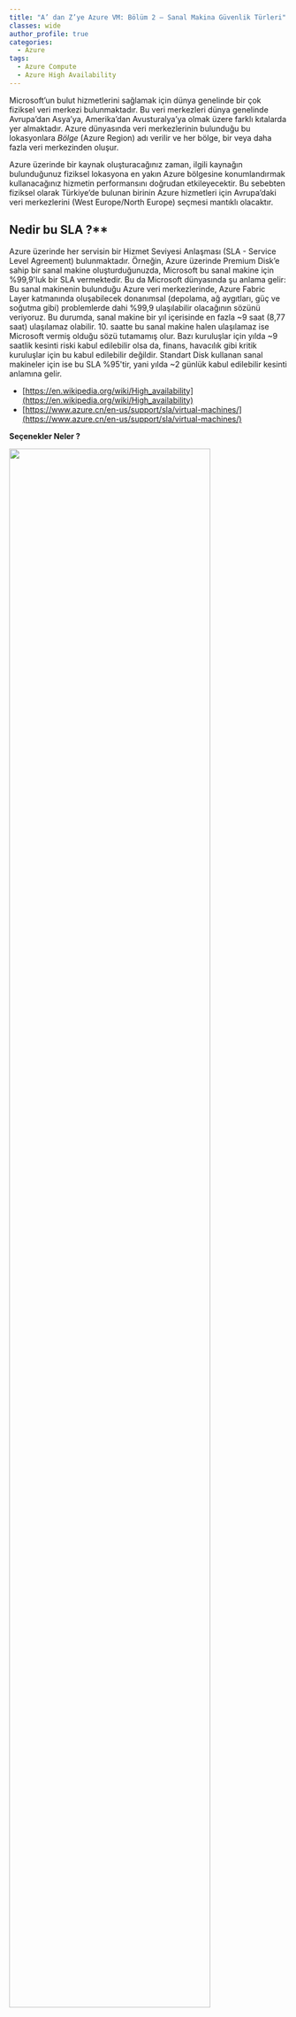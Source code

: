 ```yaml
---
title: "A’ dan Z’ye Azure VM: Bölüm 2 – Sanal Makina Güvenlik Türleri"
classes: wide
author_profile: true
categories:
  - Azure
tags:
  - Azure Compute
  - Azure High Availability
---
```


Microsoft’un bulut hizmetlerini sağlamak için dünya genelinde bir çok fiziksel veri merkezi bulunmaktadır. Bu veri merkezleri  dünya genelinde Avrupa’dan Asya’ya, Amerika’dan Avusturalya’ya olmak üzere farklı kıtalarda yer almaktadır. Azure dünyasında veri merkezlerinin bulunduğu bu lokasyonlara *Bölge* (Azure Region) adı verilir ve her bölge, bir veya daha fazla veri merkezinden oluşur.  

Azure üzerinde bir kaynak oluşturacağınız zaman, ilgili kaynağın bulunduğunuz fiziksel lokasyona en yakın Azure bölgesine konumlandırmak kullanacağınız hizmetin performansını doğrudan etkileyecektir.  Bu sebebten fiziksel olarak Türkiye’de bulunan birinin Azure hizmetleri için Avrupa’daki veri merkezlerini (West Europe/North Europe) seçmesi mantıklı olacaktır. 

## Nedir bu SLA ?**

Azure üzerinde her servisin bir Hizmet Seviyesi Anlaşması (SLA - Service Level Agreement) bulunmaktadır. Örneğin, Azure üzerinde Premium Disk’e sahip bir sanal makine oluşturduğunuzda, Microsoft bu sanal makine için %99,9'luk bir SLA vermektedir. Bu da Microsoft dünyasında şu anlama gelir: Bu sanal makinenin bulunduğu Azure veri merkezlerinde, Azure Fabric Layer katmanında oluşabilecek donanımsal (depolama, ağ aygıtları, güç ve soğutma gibi) problemlerde dahi %99,9 ulaşılabilir olacağının sözünü veriyoruz. Bu durumda, sanal makine bir yıl içerisinde en fazla ~9 saat (8,77 saat) ulaşılamaz olabilir. 10. saatte bu sanal makine halen ulaşılamaz ise Microsoft vermiş olduğu sözü tutamamış olur. Bazı kuruluşlar için yılda ~9 saatlik kesinti riski kabul edilebilir olsa da, finans, havacılık gibi kritik kuruluşlar için bu kabul edilebilir değildir. Standart Disk kullanan sanal makineler için ise bu SLA %95'tir, yani yılda ~2 günlük kabul edilebilir kesinti anlamına gelir.

* [https://en.wikipedia.org/wiki/High_availability](https://en.wikipedia.org/wiki/High_availability)
* [https://www.azure.cn/en-us/support/sla/virtual-machines/](https://www.azure.cn/en-us/support/sla/virtual-machines/)


**Seçenekler Neler ?**


<img src="https://github.com/martinemre/martinemre.github.io/blob/main/assets/images/azure-high-availability-options.png?raw=true" width="85%" 
height="85%"/>

**Availability Set %99.95 SLA**

Kullanılabilirlik Seti  (Kullanılabilirlik Seti) birden fazla Azure sanal makinalarının aynı veri merkezi içerisinde fiziksel olarak farklı donanımlar üzerinde tutulmasını sağlar.  Availability Set ‘ler mantıksal olarak iki gruptan oluşur Update Domains ve Fault Domains:


<img src="https://github.com/martinemre/martinemre.github.io/blob/main/assets/images/azure-vm-availability-set.png?raw=true" width="85%" height="85%"/>

•	Update Domains (UD): Azure veri merkezi içerisindeki aynı anda yeniden başlatılabilecek ve bakıma alınabilecek mantıksal VM gruplardır.
•	Fault Domains (FD): Azure veri merkezi içerisinde aynı donanımsal kaynaklarını (Power ve soğutma gibi) kullanan mantıksal VM gruplarıdır.

Availability Sets içerisine dahil ettiğiniz sanal makinalar (en az 2 VM) için verilen SLA %99.95 yani yilda en fazla 4.5 saatlik kabul edilebilir bir kesinti demektir. Availability Sets kullanımı ücretsizdir sadece sanal makinalar için ücretlendirilirsiniz.

Availability Sets kullanarak sanal makinamızın aynı veri merkezi içerisindeki erişebilirliğini garantiledik. *Peki ya bu veri merkezi bir felaket sonucu tamamen erişilemez olursa ?* şeklinde endişeleriniz varsa o zaman *Availability Zone* kullanabilirsiniz.

**Availability Zone %99.95 SLA**

Kullanılabilirlik Bölgesi (Kullanılabilirlik Bölgesi) en başta bahsettiğimiz gibi Azure dünyasında veri merkezlerinin bulunduğu lokasyonlara *Bölge* (Azure Region) adı verilir ve her bölge, bir veya daha fazla veri merkezinden oluşur.  Availability Zone ise aynı Azure bölgesi içerisinde bulunan ancak fiziksel olarak aralarında en az 400-500 km mesafe bulunan birbirinden tamamen bağımsız veri merkezlerıni ifade eder.  Bu veri merkezleri yüksek performanslı bir ağ ile birbirlerine bağlıdır ve gidiş-dönüş gecikmesi 2 ms'den daha azdır.


<img src="https://github.com/martinemre/martinemre.github.io/blob/main/assets/images/azure-vm-availability-zone.png?raw=true" width="85%" height="85%"/>

Availability Zone içerisine dahil ettiğiniz sanal makinalar için verilen SLA %99.99 yani yilda en fazla ~ 53 dk lik kabul edilebilir bir kesinti demektir. Bir sanal makinayı Availability zone içerisine dahil edeceğiniz zaman sanal makinanın hangi bölgede (Zone) olması gerektiğini seçmeniz gerekir.  Birden fazla bölge seçmeniz durumunda sanal makinanın bir kopyası seçtiğiniz diğer bölgelerdede oluşturulur diğer bölgelerde oluşturulan makinalar içinde ayrıca ücretlendirilirsiniz. 

.png
<img src="https://github.com/martinemre/martinemre.github.io/blob/main/assets/images/azure-vm-availability-zone-2.png?raw=true" width="85%" height="85%"/>

Availability Zone, sanal makinalar haricinde diğer Azure servisleri ile de kullanılabilir. Availability Zone destekleyen Azure Servisleri iki kategoriye ayrılır:

Zonal Services (Bölgesel Servisler): Belirli bir Zone içerisine aldığınız servislerdir. (VM, Managed Disks, IPs) 
Zone-Redundant Services (Bölge-Yedeklemeli Hizmetler): Zone’lar arasında platform replikasyonu kullanan servislerdir. (Zone-redundant storage, SQL Database)

*Daha fazlasi için:* 
[https://learn.microsoft.com/en-us/azure/reliability/availability-zones-service-support](https://learn.microsoft.com/en-us/azure/reliability/availability-zones-service-support)
